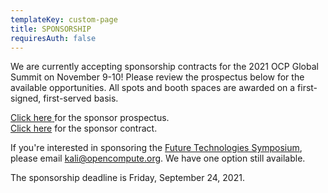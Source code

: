 ```yaml
---
templateKey: custom-page
title: SPONSORSHIP
requiresAuth: false
---
```

We are currently accepting sponsorship contracts for the 2021 OCP Global Summit on November 9-10! Please review the prospectus below for the available opportunities. All spots and booth spaces are awarded on a first-signed, first-served basis. 

<a href="https://146a55aca6f00848c565-a7635525d40ac1c70300198708936b4e.ssl.cf1.rackcdn.com/images/ed268157b596cf0d7d02ed79d609470c3a20d1af.pdf" target="_blank">Click here</a>[ ](https://146a55aca6f00848c565-a7635525d40ac1c70300198708936b4e.ssl.cf1.rackcdn.com/images/00acfd2ba573a0df77aeee69a46e763e32dd73da.pdf)for the sponsor prospectus. \
<a href="https://146a55aca6f00848c565-a7635525d40ac1c70300198708936b4e.ssl.cf1.rackcdn.com/images/238f2e0c5dd9405d367ece7feaf8a6ed4092fb97.pdf" target="_blank">Click here</a> for the sponsor contract.

If you're interested in sponsoring the <a href="https://www.opencompute.org/summit/ocp-future-technologies-symposium" target="_blank">Future Technologies Symposium</a>, please email <a href="mailto:kali@opencompute.org" target="_blank">kali@opencompute.org</a>. We have one option still available. 

The sponsorship deadline is Friday, September 24, 2021.